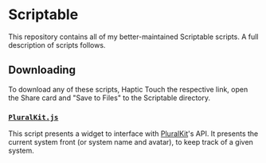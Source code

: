 # Scriptable

This repository contains all of my better-maintained Scriptable scripts. A full description of scripts follows.

## Downloading

To download any of these scripts, Haptic Touch the respective link, open the Share card and "Save to Files" to the Scriptable directory.

### [`PluralKit.js`](https://ghcdn.rawgit.org/SapphicCode/Scriptable/mistress/PluralKit.js)

This script presents a widget to interface with [PluralKit](https://pluralkit.me)'s API. It presents the current system front (or system name and avatar), to keep track of a given system.
